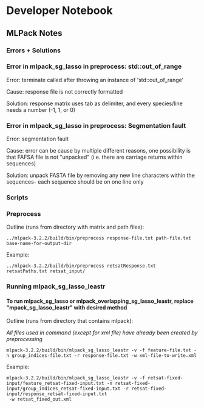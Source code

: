 # Developer Notebook
## **MLPack Notes**
### **Errors + Solutions**
### Error in mlpack_sg_lasso in preprocess: std::out_of_range
Error: terminate called after throwing an instance of 'std::out_of_range'

Cause: response file is not correctly formatted

Solution: response matrix uses tab as delimiter, and every species/line needs a number (-1, 1, or 0)
### Error in mlpack_sg_lasso in preprocess: Segmentation fault
Error: segmentation fault

Cause: error can be cause by multiple different reasons, one possibility is that FAFSA file is not "unpacked" (i.e. there are carriage returns within sequences)

Solution: unpack FASTA file by removing any new line characters within the sequences- each sequence should be on one line only
### **Scripts**
### Preprocess
Outline (runs from directory with matrix and path files):

```
../mlpack-3.2.2/build/bin/preprocess response-file.txt path-file.txt base-name-for-output-dir
```

Example:

```
../mlpack-3.2.2/build/bin/preprocess retsatResponse.txt retsatPaths.txt retsat_input/
```

### Running mlpack_sg_lasso_leastr
#### To run mlpack_sg_lasso or mlpack_overlapping_sg_lasso_leastr, replace "mpack_sg_lasso_leastr" with desired method
Outline (runs from directory that contains mlpack):

*All files used in command (except for xml file) have already been created by preprocessing*

```
mlpack-3.2.2/build/bin/mlpack_sg_lasso_leastr -v -f feature-file.txt -n group_indices-file.txt -r response-file.txt -w xml-file-to-write.xml
```

Example:

```
mlpack-3.2.2/build/bin/mlpack_sg_lasso_leastr -v -f retsat-fixed-input/feature_retsat-fixed-input.txt -n retsat-fixed-input/group_indices_retsat-fixed-input.txt -r retsat-fixed-input/response_retsat-fixed-input.txt
 -w retsat_fixed_out.xml
 ```
